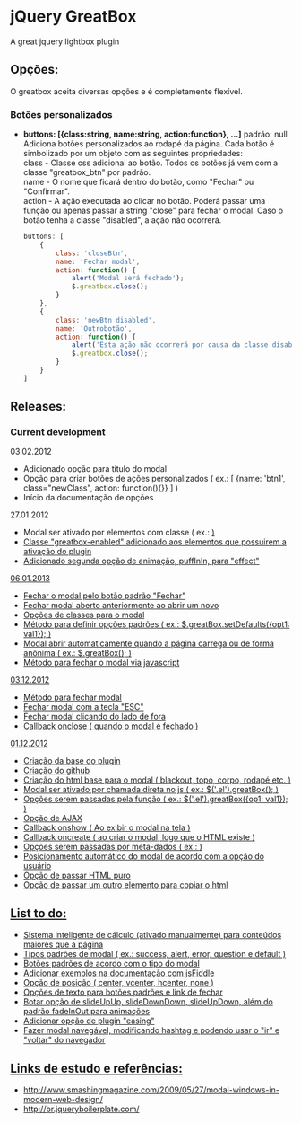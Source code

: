 jQuery GreatBox
===============
A great jquery lightbox plugin

Opções:
-------
O greatbox aceita diversas opções e é completamente flexível. 

### Botões personalizados ###
+	**buttons: [{class:string, name:string, action:function}, ...]** padrão: null  
	Adiciona botões personalizados ao rodapé da página. Cada botão é simbolizado por um objeto com as seguintes propriedades:  
	class - Classe css adicional ao botão. Todos os botões já vem com a classe "greatbox_btn" por padrão.  
	name - O nome que ficará dentro do botão, como "Fechar" ou "Confirmar".  
	action - A ação executada ao clicar no botão. Poderá passar uma função ou apenas passar a string "close" para fechar o modal. Caso o botão tenha a classe "disabled", a ação não ocorrerá.  
	```javascript
	buttons: [
		{
			class: 'closeBtn',
			name: 'Fechar modal',
			action: function() {
				alert('Modal será fechado');
				$.greatbox.close();
			}
		}, 
		{
			class: 'newBtn disabled',
			name: 'Outrobotão',
			action: function() {
				alert('Esta ação não ocorrerá por causa da classe disabled');
				$.greatbox.close();
			}
		}
	]
	```


Releases:
---------
### Current development ###

03.02.2012
+	Adicionado opção para título do modal
+	Opção para criar botões de ações personalizados ( ex.: [ {name: 'btn1', class="newClass", action: function(){}} ] )
+	Início da documentação de opções

27.01.2012
+	Modal ser ativado por elementos com classe ( ex.: <a href="ajax.html" class="greatbox-enabled" /> )
+	Classe "greatbox-enabled" adicionado aos elementos que possuirem a ativação do plugin
+	Adicionado segunda opção de animação, puffInIn, para "effect"

06.01.2013
+	Fechar o modal pelo botão padrão "Fechar"
+	Fechar modal aberto anteriormente ao abrir um novo
+	Opções de classes para o modal
+	Método para definir opções padrões ( ex.: $.greatBox.setDefaults({opt1: val1}); )
+	Modal abrir automaticamente quando a página carrega ou de forma anônima ( ex.: $.greatBox(); )
+	Método para fechar o modal via javascript

03.12.2012
+	Método para fechar modal
+	Fechar modal com a tecla "ESC"
+	Fechar modal clicando do lado de fora
+	Callback onclose ( quando o modal é fechado )

01.12.2012
+	Criação da base do plugin
+	Criação do github
+	Criação do html base para o modal ( blackout, topo, corpo, rodapé etc. )
+	Modal ser ativado por chamada direta no js ( ex.: $('.el').greatBox(); )
+	Opções serem passadas pela função ( ex.: $('.el').greatBox({op1: val1}); )
+	Opção de AJAX
+	Callback onshow	( Ao exibir o modal na tela )
+	Callback oncreate ( ao criar o modal, logo que o HTML existe ) 
+	Opções serem passadas por meta-dados ( ex.: <a href="#noAjax" class="greatBoxLink" data-option1="value1" /> )
+	Posicionamento automático do modal de acordo com a opção do usuário
+	Opção de passar HTML puro
+	Opção de passar um outro elemento para copiar o html

List to do:
-----------
+	Sistema inteligente de cálculo (ativado manualmente) para conteúdos maiores que a página
+	Tipos padrões de modal ( ex.: success, alert, error, question e default )
+	Botões padrões de acordo com o tipo do modal
+	Adicionar exemplos na documentação com jsFiddle
+	Opção de posição ( center, vcenter, hcenter, none )
+	Opções de texto para botões padrões e link de fechar
+	Botar opção de slideUpUp, slideDownDown, slideUpDown, além do padrão fadeInOut para animações
+	Adicionar opção de plugin "easing"
+	Fazer modal navegável, modificando hashtag e podendo usar o "ir" e "voltar" do navegador

Links de estudo e referências:
------------------------------
+	http://www.smashingmagazine.com/2009/05/27/modal-windows-in-modern-web-design/
+	http://br.jqueryboilerplate.com/
